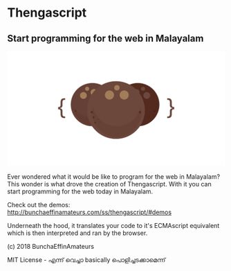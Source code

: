 # Thengascript
## Start programming for the web in Malayalam

![Thengascript Logo](./thengascript.png)

Ever wondered what it would be like to program for the web in Malayalam?
This wonder is what drove the creation of Thengascript.
With it you can start programming for the web today in Malayalam.

Check out the demos: http://bunchaeffinamateurs.com/ss/thengascript/#demos

Underneath the hood, it translates your code to it's ECMAscript equivalent which is then interpreted and ran by the browser.

(c) 2018 BunchaEffinAmateurs

MIT License - എന്ന് വെച്ചാ basically പൊളിച്ചടക്കാമെന്ന്
